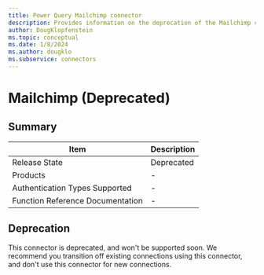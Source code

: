 ```yaml
---
title: Power Query Mailchimp connector
description: Provides information on the deprecation of the Mailchimp connector.
author: DougKlopfenstein
ms.topic: conceptual
ms.date: 1/8/2024
ms.author: dougklo
ms.subservice: connectors
---
```


# Mailchimp (Deprecated)

## Summary

| Item | Description |
| ---- | ----------- |
| Release State | Deprecated |
| Products | - |
| Authentication Types Supported | - |
| Function Reference Documentation | - |

## Deprecation

This connector is deprecated, and won't be supported soon. We recommend you transition off existing connections using this connector, and don't use this connector for new connections.
